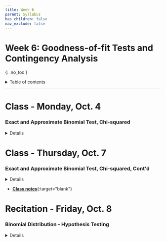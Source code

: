 ```yaml
---
title: Week 6
parent: Syllabus
has_children: false
nav_exclude: false
---
```


# Week 6: Goodness-of-fit Tests and Contingency Analysis
{: .no_toc }

<details closed markdown="block">
  <summary>
    Table of contents
  </summary>
  {: .text-delta }
1. TOC
{:toc}
</details>

---

<!-- ########################################################################### -->

# Class - Monday, Oct. 4

### Exact and Approximate Binomial Test, Chi-squared

<details closed markdown="block">
  <summary>Details</summary>

+ [**Class notes**](Class1/W6.C1-Notes_Chisq_BinomProp.html){:target="blank"}
+ **In-class exercise** - [zipped .Rmd](Class1/W6.C1-Exercise_ChiSquare.Rmd.zip)
  <!-- + **Key** - [zipped .Rmd](Class1/W6.C1-Exercise_ChiSquare_KEY.Rmd.zip) -->


</details>

<!-- ########################################################################### -->

<!-- ########################################################################### -->

# Class - Thursday, Oct. 7

### Exact and Approximate Binomial Test, Chi-squared, Cont'd

<details closed markdown="block">
  <summary>Details</summary>

</details>

+ [**Class notes**](Class2/W6.C2-Notes_Categorical_Tests_for_Independence.html){:target="blank"}



<!-- ########################################################################### -->

<!-- ########################################################################### -->

# Recitation - Friday, Oct. 8

### Binomial Distribution - Hypothesis Testing

<details closed markdown="block">
  <summary>Details</summary>

+ [**Class exercise**](Recitation/W6.R1_Exercise_Binomial_Distributions.Rmd.zip)

</details>

<!-- ########################################################################### -->
